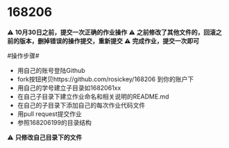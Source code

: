 # 168206

:warning: **10月30日之前，提交一次正确的作业操作**
:warning: **之前修改了其他文件的，回滚之前的版本，删掉错误的操作提交，重新提交**
:warning: **完成作业，提交一次即可**

#操作步骤#
 - 用自己的账号登陆Github
 - fork按钮拷贝https://github.com/rosickey/168206 到你的账户下
 - 用自己的学号建立子目录如1682061xx
 - 在自己子目录下建立作业命名和相关说明的README.md
 - 在自己的子目录下添加自己的每次作业代码文件
 - 用pull request提交作业
 - 参照168206199的目录结构
 
 :warning: **只修改自己目录下的文件**
 
 
